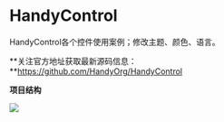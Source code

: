 # HandyControl
HandyControl各个控件使用案例；修改主题、颜色、语言。

**关注官方地址获取最新源码信息：**https://github.com/HandyOrg/HandyControl

**项目结构**

![](C:\Users\Administrator\Desktop\HandyControl.png)